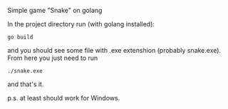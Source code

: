 Simple game "Snake" on golang

In the project directory run (with golang installed):
```
go build
```
and you should see some file with .exe extenshion (probably snake.exe). 
From here you just need to run
```
./snake.exe
```
and that's it.

p.s. at least should work for Windows.

